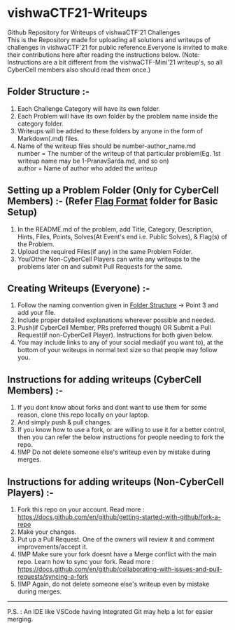 # vishwaCTF21-Writeups
Github Repository for Writeups of vishwaCTF'21 Challenges<br>
This is the Repository made for uploading all solutions and writeups of challenges in vishwaCTF'21 for public reference.Everyone is invited to make their contributions here after reading the instructions below. (Note: Instructions are a bit different from the vishwaCTF-Mini'21 writeup's, so all CyberCell members also should read them once.)

## Folder Structure :-
1. Each Challenge Category will have its own folder.
2. Each Problem will have its own folder by the problem name inside the category folder.
3. Writeups will be added to these folders by anyone in the form of Markdown(.md) files.
4. Name of the writeup files should be number-author_name.md
<br>number = The number of the writeup of that particular problem(Eg. 1st writeup name may be 1-PranavSarda.md, and so on)
<br>author = Name of author who added the writeup

## Setting up a Problem Folder (Only for CyberCell Members) :- (Refer <a href="https://github.com/CybercellVIIT/vishwaCTF21-Writeups/tree/main/Flag%20Format">Flag Format</a> folder for Basic Setup)
1. In the README.md of the problem, add Title, Category, Description, Hints, Files, Points, Solves(At Event's end i.e. Public Solves), & Flag(s) of the Problem.
2. Upload the required Files(if any) in the same Problem Folder.
3. You/Other Non-CyberCell Players can write any writeups to the problems later on and submit Pull Requests for the same.

## Creating Writeups (Everyone) :-
1. Follow the naming convention given in <a href="https://github.com/CybercellVIIT/vishwaCTF21-Writeups/blob/main/README.md#folder-structure--">Folder Structure</a> -> Point 3 and add your file.
2. Include proper detailed explanations wherever possible and needed.
3. Push(if CyberCell Member, PRs preferred though) OR Submit a Pull Request(if non-CyberCell Player). Instructions for both given below.
4. You may include links to any of your social media(if you want to), at the bottom of your writeups in normal text size so that people may follow you.

## Instructions for adding writeups (CyberCell Members) :-
1. If you dont know about forks and dont want to use them for some reason, clone this repo locally on your laptop.
2. And simply push & pull changes.
3. If you know how to use a fork, or are willing to use it for a better control, then you can refer the below instructions for people needing to fork the repo.
4. !IMP Do not delete someone else's writeup even by mistake during merges.

## Instructions for adding writeups (Non-CyberCell Players) :-
1. Fork this repo on your account. Read more : https://docs.github.com/en/github/getting-started-with-github/fork-a-repo
2. Make your changes.
3. Put up a Pull Request. One of the owners will review it and comment improvements/accept it.
4. !IMP Make sure your fork doesnt have a Merge conflict with the main repo. Learn how to sync your fork. Read more : https://docs.github.com/en/github/collaborating-with-issues-and-pull-requests/syncing-a-fork
5. !IMP Again, do not delete someone else's writeup even by mistake during merges.

<hr>
P.S. : An IDE like VSCode having Integrated Git may help a lot for easier merging.
